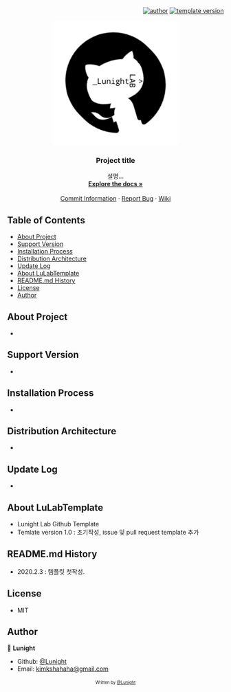 <div align=right>
	<a href="https://github.com/LunightLab">
		<img alt="author" src= "https://img.shields.io/badge/author-lunight-blue?style=glat-square" target="_blank"></a>
	</a>
	<a href="https://github.com/LunightLab/LuLabTemplate">
		<img alt="template version" src= "https://img.shields.io/badge/template%20version-1.0-blue?style=glat-square" target="_blank"></a>
	</a>
</div>

<!-- PROJECT LOGO -->
<p align="center">
  <a href="https://github.com/project/link">
    <img src="images/readme-title.png" alt="title" width="290" height="290">
  </a>

  <h3 align="center">Project title</h3>

  <p align="center">
    설명...
    <br />
    <a href="https://github.com/github_username/repo"><strong>Explore the docs »</strong></a>
    <br />
    <br />
    <a href="https://google.com">Commit Information</a>
    ·
    <a href="https://google.com">Report Bug</a>
    ·
    <a href="https://google.com">Wiki</a>
  </p>
</p>

## Table of Contents

* [About Project](#About-Project)
* [Support Version](#Support-Version)
* [Installation Process](#Installation-Process)
* [Distribution Architecture](#Distribution-Architecture)
* [Update Log](#Update-Log)
* [About LuLabTemplate](#About-LuLabTemplate)
* [README.md History](#README.md-History)
* [License](#License)
* [Author](#Author)

## About Project
- 
## Support Version
- 

## Installation Process
- 

## Distribution Architecture
- 

## Update Log
- 

## About LuLabTemplate
- Lunight Lab Github Template  
- Temlate version 1.0 : 초기작성, issue 및 pull request template 추가  

## README.md History
- 2020.2.3 : 템플릿 첫작성.

## License
- MIT

## Author
👤 **Lunight**

- Github: [@Lunight](https://github.com/LunightLab)
- Email: [kimkshahaha@gmail.com](kimkshahaha@gmail.com)

<div align="center">

<sub><sup>Written by <a href="https://github.com/LunightLab">@Lunight</a></sup></sub><small></small>

</div>

